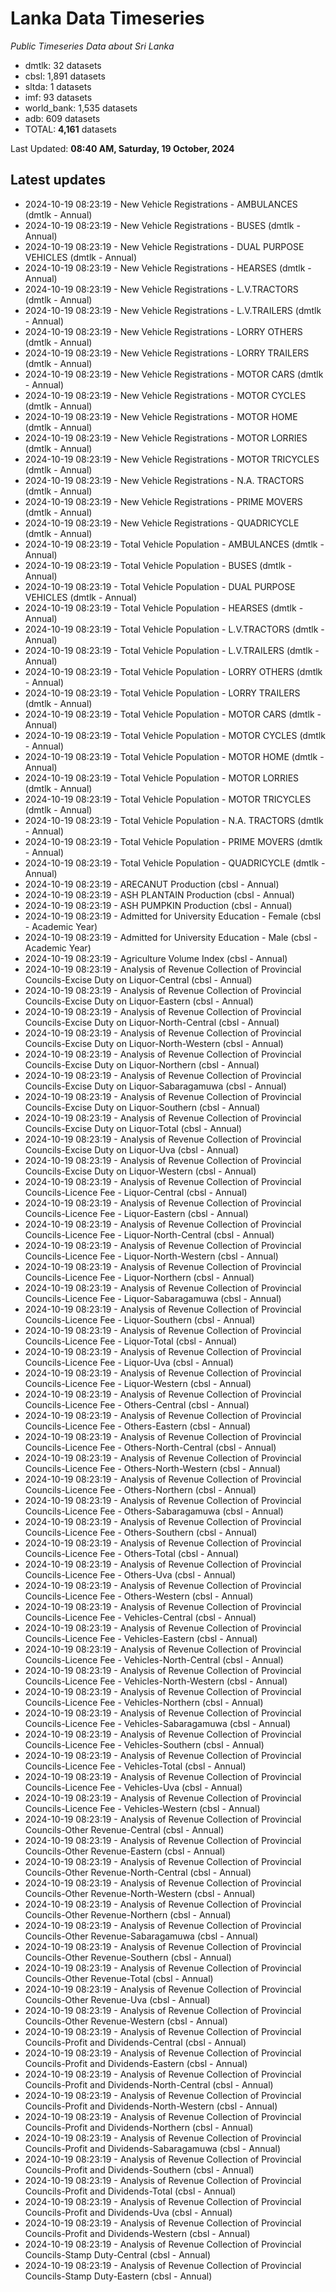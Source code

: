 # Lanka Data Timeseries
*Public Timeseries Data about Sri Lanka*

* dmtlk: 32 datasets
* cbsl: 1,891 datasets
* sltda: 1 datasets
* imf: 93 datasets
* world_bank: 1,535 datasets
* adb: 609 datasets
* TOTAL: **4,161** datasets

Last Updated: **08:40 AM, Saturday, 19 October, 2024**

## Latest updates

* 2024-10-19 08:23:19 - New Vehicle Registrations - AMBULANCES (dmtlk - Annual)
* 2024-10-19 08:23:19 - New Vehicle Registrations - BUSES (dmtlk - Annual)
* 2024-10-19 08:23:19 - New Vehicle Registrations - DUAL PURPOSE VEHICLES (dmtlk - Annual)
* 2024-10-19 08:23:19 - New Vehicle Registrations - HEARSES (dmtlk - Annual)
* 2024-10-19 08:23:19 - New Vehicle Registrations - L.V.TRACTORS (dmtlk - Annual)
* 2024-10-19 08:23:19 - New Vehicle Registrations - L.V.TRAILERS (dmtlk - Annual)
* 2024-10-19 08:23:19 - New Vehicle Registrations - LORRY OTHERS (dmtlk - Annual)
* 2024-10-19 08:23:19 - New Vehicle Registrations - LORRY TRAILERS (dmtlk - Annual)
* 2024-10-19 08:23:19 - New Vehicle Registrations - MOTOR CARS (dmtlk - Annual)
* 2024-10-19 08:23:19 - New Vehicle Registrations - MOTOR CYCLES (dmtlk - Annual)
* 2024-10-19 08:23:19 - New Vehicle Registrations - MOTOR HOME (dmtlk - Annual)
* 2024-10-19 08:23:19 - New Vehicle Registrations - MOTOR LORRIES (dmtlk - Annual)
* 2024-10-19 08:23:19 - New Vehicle Registrations - MOTOR TRICYCLES (dmtlk - Annual)
* 2024-10-19 08:23:19 - New Vehicle Registrations - N.A. TRACTORS (dmtlk - Annual)
* 2024-10-19 08:23:19 - New Vehicle Registrations - PRIME MOVERS (dmtlk - Annual)
* 2024-10-19 08:23:19 - New Vehicle Registrations - QUADRICYCLE (dmtlk - Annual)
* 2024-10-19 08:23:19 - Total Vehicle Population - AMBULANCES (dmtlk - Annual)
* 2024-10-19 08:23:19 - Total Vehicle Population - BUSES (dmtlk - Annual)
* 2024-10-19 08:23:19 - Total Vehicle Population - DUAL PURPOSE VEHICLES (dmtlk - Annual)
* 2024-10-19 08:23:19 - Total Vehicle Population - HEARSES (dmtlk - Annual)
* 2024-10-19 08:23:19 - Total Vehicle Population - L.V.TRACTORS (dmtlk - Annual)
* 2024-10-19 08:23:19 - Total Vehicle Population - L.V.TRAILERS (dmtlk - Annual)
* 2024-10-19 08:23:19 - Total Vehicle Population - LORRY OTHERS (dmtlk - Annual)
* 2024-10-19 08:23:19 - Total Vehicle Population - LORRY TRAILERS (dmtlk - Annual)
* 2024-10-19 08:23:19 - Total Vehicle Population - MOTOR CARS (dmtlk - Annual)
* 2024-10-19 08:23:19 - Total Vehicle Population - MOTOR CYCLES (dmtlk - Annual)
* 2024-10-19 08:23:19 - Total Vehicle Population - MOTOR HOME (dmtlk - Annual)
* 2024-10-19 08:23:19 - Total Vehicle Population - MOTOR LORRIES (dmtlk - Annual)
* 2024-10-19 08:23:19 - Total Vehicle Population - MOTOR TRICYCLES (dmtlk - Annual)
* 2024-10-19 08:23:19 - Total Vehicle Population - N.A. TRACTORS (dmtlk - Annual)
* 2024-10-19 08:23:19 - Total Vehicle Population - PRIME MOVERS (dmtlk - Annual)
* 2024-10-19 08:23:19 - Total Vehicle Population - QUADRICYCLE (dmtlk - Annual)
* 2024-10-19 08:23:19 - ARECANUT Production (cbsl - Annual)
* 2024-10-19 08:23:19 - ASH PLANTAIN Production (cbsl - Annual)
* 2024-10-19 08:23:19 - ASH PUMPKIN Production (cbsl - Annual)
* 2024-10-19 08:23:19 - Admitted for University Education - Female (cbsl - Academic Year)
* 2024-10-19 08:23:19 - Admitted for University Education - Male (cbsl - Academic Year)
* 2024-10-19 08:23:19 - Agriculture Volume Index (cbsl - Annual)
* 2024-10-19 08:23:19 - Analysis of Revenue Collection of Provincial Councils-Excise Duty on Liquor-Central (cbsl - Annual)
* 2024-10-19 08:23:19 - Analysis of Revenue Collection of Provincial Councils-Excise Duty on Liquor-Eastern (cbsl - Annual)
* 2024-10-19 08:23:19 - Analysis of Revenue Collection of Provincial Councils-Excise Duty on Liquor-North-Central (cbsl - Annual)
* 2024-10-19 08:23:19 - Analysis of Revenue Collection of Provincial Councils-Excise Duty on Liquor-North-Western (cbsl - Annual)
* 2024-10-19 08:23:19 - Analysis of Revenue Collection of Provincial Councils-Excise Duty on Liquor-Northern (cbsl - Annual)
* 2024-10-19 08:23:19 - Analysis of Revenue Collection of Provincial Councils-Excise Duty on Liquor-Sabaragamuwa (cbsl - Annual)
* 2024-10-19 08:23:19 - Analysis of Revenue Collection of Provincial Councils-Excise Duty on Liquor-Southern (cbsl - Annual)
* 2024-10-19 08:23:19 - Analysis of Revenue Collection of Provincial Councils-Excise Duty on Liquor-Total (cbsl - Annual)
* 2024-10-19 08:23:19 - Analysis of Revenue Collection of Provincial Councils-Excise Duty on Liquor-Uva (cbsl - Annual)
* 2024-10-19 08:23:19 - Analysis of Revenue Collection of Provincial Councils-Excise Duty on Liquor-Western (cbsl - Annual)
* 2024-10-19 08:23:19 - Analysis of Revenue Collection of Provincial Councils-Licence Fee - Liquor-Central (cbsl - Annual)
* 2024-10-19 08:23:19 - Analysis of Revenue Collection of Provincial Councils-Licence Fee - Liquor-Eastern (cbsl - Annual)
* 2024-10-19 08:23:19 - Analysis of Revenue Collection of Provincial Councils-Licence Fee - Liquor-North-Central (cbsl - Annual)
* 2024-10-19 08:23:19 - Analysis of Revenue Collection of Provincial Councils-Licence Fee - Liquor-North-Western (cbsl - Annual)
* 2024-10-19 08:23:19 - Analysis of Revenue Collection of Provincial Councils-Licence Fee - Liquor-Northern (cbsl - Annual)
* 2024-10-19 08:23:19 - Analysis of Revenue Collection of Provincial Councils-Licence Fee - Liquor-Sabaragamuwa (cbsl - Annual)
* 2024-10-19 08:23:19 - Analysis of Revenue Collection of Provincial Councils-Licence Fee - Liquor-Southern (cbsl - Annual)
* 2024-10-19 08:23:19 - Analysis of Revenue Collection of Provincial Councils-Licence Fee - Liquor-Total (cbsl - Annual)
* 2024-10-19 08:23:19 - Analysis of Revenue Collection of Provincial Councils-Licence Fee - Liquor-Uva (cbsl - Annual)
* 2024-10-19 08:23:19 - Analysis of Revenue Collection of Provincial Councils-Licence Fee - Liquor-Western (cbsl - Annual)
* 2024-10-19 08:23:19 - Analysis of Revenue Collection of Provincial Councils-Licence Fee - Others-Central (cbsl - Annual)
* 2024-10-19 08:23:19 - Analysis of Revenue Collection of Provincial Councils-Licence Fee - Others-Eastern (cbsl - Annual)
* 2024-10-19 08:23:19 - Analysis of Revenue Collection of Provincial Councils-Licence Fee - Others-North-Central (cbsl - Annual)
* 2024-10-19 08:23:19 - Analysis of Revenue Collection of Provincial Councils-Licence Fee - Others-North-Western (cbsl - Annual)
* 2024-10-19 08:23:19 - Analysis of Revenue Collection of Provincial Councils-Licence Fee - Others-Northern (cbsl - Annual)
* 2024-10-19 08:23:19 - Analysis of Revenue Collection of Provincial Councils-Licence Fee - Others-Sabaragamuwa (cbsl - Annual)
* 2024-10-19 08:23:19 - Analysis of Revenue Collection of Provincial Councils-Licence Fee - Others-Southern (cbsl - Annual)
* 2024-10-19 08:23:19 - Analysis of Revenue Collection of Provincial Councils-Licence Fee - Others-Total (cbsl - Annual)
* 2024-10-19 08:23:19 - Analysis of Revenue Collection of Provincial Councils-Licence Fee - Others-Uva (cbsl - Annual)
* 2024-10-19 08:23:19 - Analysis of Revenue Collection of Provincial Councils-Licence Fee - Others-Western (cbsl - Annual)
* 2024-10-19 08:23:19 - Analysis of Revenue Collection of Provincial Councils-Licence Fee - Vehicles-Central (cbsl - Annual)
* 2024-10-19 08:23:19 - Analysis of Revenue Collection of Provincial Councils-Licence Fee - Vehicles-Eastern (cbsl - Annual)
* 2024-10-19 08:23:19 - Analysis of Revenue Collection of Provincial Councils-Licence Fee - Vehicles-North-Central (cbsl - Annual)
* 2024-10-19 08:23:19 - Analysis of Revenue Collection of Provincial Councils-Licence Fee - Vehicles-North-Western (cbsl - Annual)
* 2024-10-19 08:23:19 - Analysis of Revenue Collection of Provincial Councils-Licence Fee - Vehicles-Northern (cbsl - Annual)
* 2024-10-19 08:23:19 - Analysis of Revenue Collection of Provincial Councils-Licence Fee - Vehicles-Sabaragamuwa (cbsl - Annual)
* 2024-10-19 08:23:19 - Analysis of Revenue Collection of Provincial Councils-Licence Fee - Vehicles-Southern (cbsl - Annual)
* 2024-10-19 08:23:19 - Analysis of Revenue Collection of Provincial Councils-Licence Fee - Vehicles-Total (cbsl - Annual)
* 2024-10-19 08:23:19 - Analysis of Revenue Collection of Provincial Councils-Licence Fee - Vehicles-Uva (cbsl - Annual)
* 2024-10-19 08:23:19 - Analysis of Revenue Collection of Provincial Councils-Licence Fee - Vehicles-Western (cbsl - Annual)
* 2024-10-19 08:23:19 - Analysis of Revenue Collection of Provincial Councils-Other Revenue-Central (cbsl - Annual)
* 2024-10-19 08:23:19 - Analysis of Revenue Collection of Provincial Councils-Other Revenue-Eastern (cbsl - Annual)
* 2024-10-19 08:23:19 - Analysis of Revenue Collection of Provincial Councils-Other Revenue-North-Central (cbsl - Annual)
* 2024-10-19 08:23:19 - Analysis of Revenue Collection of Provincial Councils-Other Revenue-North-Western (cbsl - Annual)
* 2024-10-19 08:23:19 - Analysis of Revenue Collection of Provincial Councils-Other Revenue-Northern (cbsl - Annual)
* 2024-10-19 08:23:19 - Analysis of Revenue Collection of Provincial Councils-Other Revenue-Sabaragamuwa (cbsl - Annual)
* 2024-10-19 08:23:19 - Analysis of Revenue Collection of Provincial Councils-Other Revenue-Southern (cbsl - Annual)
* 2024-10-19 08:23:19 - Analysis of Revenue Collection of Provincial Councils-Other Revenue-Total (cbsl - Annual)
* 2024-10-19 08:23:19 - Analysis of Revenue Collection of Provincial Councils-Other Revenue-Uva (cbsl - Annual)
* 2024-10-19 08:23:19 - Analysis of Revenue Collection of Provincial Councils-Other Revenue-Western (cbsl - Annual)
* 2024-10-19 08:23:19 - Analysis of Revenue Collection of Provincial Councils-Profit and Dividends-Central (cbsl - Annual)
* 2024-10-19 08:23:19 - Analysis of Revenue Collection of Provincial Councils-Profit and Dividends-Eastern (cbsl - Annual)
* 2024-10-19 08:23:19 - Analysis of Revenue Collection of Provincial Councils-Profit and Dividends-North-Central (cbsl - Annual)
* 2024-10-19 08:23:19 - Analysis of Revenue Collection of Provincial Councils-Profit and Dividends-North-Western (cbsl - Annual)
* 2024-10-19 08:23:19 - Analysis of Revenue Collection of Provincial Councils-Profit and Dividends-Northern (cbsl - Annual)
* 2024-10-19 08:23:19 - Analysis of Revenue Collection of Provincial Councils-Profit and Dividends-Sabaragamuwa (cbsl - Annual)
* 2024-10-19 08:23:19 - Analysis of Revenue Collection of Provincial Councils-Profit and Dividends-Southern (cbsl - Annual)
* 2024-10-19 08:23:19 - Analysis of Revenue Collection of Provincial Councils-Profit and Dividends-Total (cbsl - Annual)
* 2024-10-19 08:23:19 - Analysis of Revenue Collection of Provincial Councils-Profit and Dividends-Uva (cbsl - Annual)
* 2024-10-19 08:23:19 - Analysis of Revenue Collection of Provincial Councils-Profit and Dividends-Western (cbsl - Annual)
* 2024-10-19 08:23:19 - Analysis of Revenue Collection of Provincial Councils-Stamp Duty-Central (cbsl - Annual)
* 2024-10-19 08:23:19 - Analysis of Revenue Collection of Provincial Councils-Stamp Duty-Eastern (cbsl - Annual)
